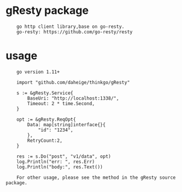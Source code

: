 # gResty package

        go http client library,base on go-resty.
        go-resty: https://github.com/go-resty/resty

# usage

        go version 1.11+

        import "github.com/daheige/thinkgo/gResty"

        s := &gResty.Service{
            BaseUri: "http://localhost:1338/",
            Timeout: 2 * time.Second,
        }

        opt := &gResty.ReqOpt{
            Data: map[string]interface{}{
                "id": "1234",
            },
            RetryCount:2,
        }

        res := s.Do("post", "v1/data", opt)
        log.Println("err: ", res.Err)
        log.Println("body:", res.Text())

        For other usage, please see the method in the gResty source package.
